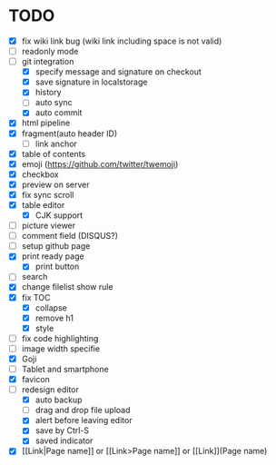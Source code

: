 TODO
====
* [x] fix wiki link bug (wiki link including space is not valid)
* [ ] readonly mode
* [ ] git integration
  - [x] specify message and signature on checkout
  - [x] save signature in localstorage
  - [x] history
  - [ ] auto sync
  - [x] auto commit
* [x] html pipeline
* [x] fragment(auto header ID)
  - [ ] link anchor
* [x] table of contents
* [x] emoji (https://github.com/twitter/twemoji)
* [x] checkbox
* [x] preview on server
* [x] fix sync scroll
* [x] table editor
  - [x] CJK support
* [ ] picture viewer
* [ ] comment field (DISQUS?)
* [ ] setup github page
* [x] print ready page
  - [x] print button
* [ ] search
* [x] change filelist show rule
* [x] fix TOC
    - [x] collapse
    - [x] remove h1
    - [x] style
* [ ] fix code highlighting
* [ ] image width specifie
* [x] Goji
* [ ] Tablet and smartphone
* [x] favicon
* [ ] redesign editor
  - [x] auto backup
  - [ ] drag and drop file upload
  - [x] alert before leaving editor
  - [x] save by Ctrl-S
  - [x] saved indicator
* [x] [[Link|Page name]] or [[Link>Page name]] or [[Link]](Page name)
